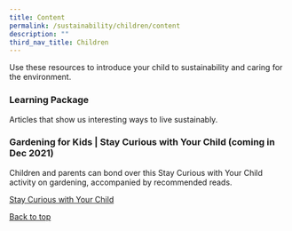 ```yaml
---
title: Content
permalink: /sustainability/children/content
description: ""
third_nav_title: Children
---
```

Use these resources to introduce your child to sustainability and caring for the environment.
### **Learning Package**
Articles that show us interesting ways to live sustainably.

### **Gardening for Kids | Stay Curious with Your Child (coming in Dec 2021)**

Children and parents can bond over this Stay Curious with Your Child activity on gardening, accompanied by recommended reads.

[Stay Curious with Your Child](https://childrenandteens.nlb.gov.sg/diy-resources/primary/stay-curious-with-your-child)

<p class="has-text-right margin--top--xl"><a href="#main-content">Back to top</a></p>